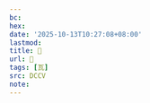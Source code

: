 ```yaml
---
bc:
hex:
date: '2025-10-13T10:27:08+08:00'
lastmod:
title: 􀲐
url: 􀲐
tags: [瓦]
src: DCCV
note:
---
```

